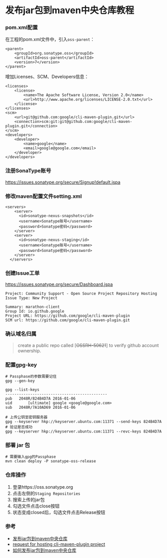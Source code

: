 # 发布jar包到maven中央仓库教程

### pom.xml配置

在工程的pom.xml文件中，引入`oss-parent`：

```
<parent>
	<groupId>org.sonatype.oss</groupId>
	<artifactId>oss-parent</artifactId>
	<version>7</version>
</parent>
```

增加Licenses、SCM、Developers信息：

```
<licenses>
	<license>
		<name>The Apache Software License, Version 2.0</name>
		<url>http://www.apache.org/licenses/LICENSE-2.0.txt</url>
	</license>
</licenses>
<scm>
	<url>git@github.com:google/cli-maven-plugin.git</url>
	<connection>scm:git:git@github.com:google/cli-maven-plugin.git</connection>
</scm>
<developers>
	<developer>
		<name>google</name>
		<email>google@google.com</email>
	</developer>
</developers>
```

### 注册SonaType账号

https://issues.sonatype.org/secure/Signup!default.jspa

### 修改maven配置文件setting.xml

```
<servers>
    <server>
      <id>sonatype-nexus-snapshots</id>
      <username>Sonatype账号</username>
      <password>Sonatype密码</password>
    </server>
    <server>
      <id>sonatype-nexus-staging</id>
      <username>Sonatype账号</username>
      <password>Sonatype密码</password>
    </server>
  </servers>
```

### 创建Issue工单

https://issues.sonatype.org/secure/Dashboard.jspa

```
Project: Community Support - Open Source Project Repository Hosting
Issue Type: New Project

Summary: marathon-client
Group Id: io.github.google
Project URL: https://github.com/google/cli-maven-plugin
SCM url: https://github.com/google/cli-maven-plugin.git
```

### 确认域名归属

> create a public repo called [~~OSSRH-50621~~] to verify github account ownership.

### 配置gpg-key

```
# Passphase的参数需要记住
gpg --gen-key
```

```
gpg --list-keys
---------------------------------------------
pub   2048R/824B4D7A 2016-01-06
uid       [ultimate] google <google@google.com>
sub   2048R/7A10AD69 2016-01-06
```

```
# 上传公钥至密钥服务器
gpg --keyserver hkp://keyserver.ubuntu.com:11371 --send-keys 824B4D7A
# 验证是否成功
gpg --keyserver hkp://keyserver.ubuntu.com:11371 --revc-keys 824B4D7A
```

### 部署 jar 包

```
# 需要输入gpg的Passphase
mvn clean deploy -P sonatype-oss-release
```

### 仓库操作

1. 登录https://oss.sonatype.org
2. 点击左侧的`Staging Repositories`
3. 搜索上传的jar包
4. 勾选文件点击close按钮
5. 状态变成closed后，勾选文件点击Release按钮

### 参考

- [发布jar包到maven中央仓库](https://monkeywie.github.io/2018/07/23/publish-jar-to-maven/)
- [request for hosting cli-maven-plugin project](https://issues.sonatype.org/browse/OSSRH-50621)
- [如何发布jar包到maven中央仓库](https://www.cnblogs.com/softidea/p/6743108.ht)